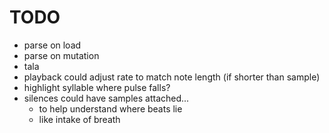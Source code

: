 # TODO

- parse on load
- parse on mutation
- tala
- playback could adjust rate to match note length (if shorter than sample)
- highlight syllable where pulse falls?
- silences could have samples attached...
    + to help understand where beats lie
    + like intake of breath